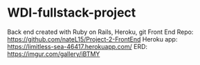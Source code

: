 # WDI-fullstack-project
Back end created with Ruby on Rails, Heroku, git
Front End Repo: https://github.com/nateL15/Project-2-FrontEnd
Heroku app:  https://limitless-sea-46417.herokuapp.com/
ERD: https://imgur.com/gallery/iBTMY
